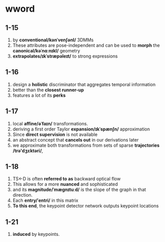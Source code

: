 # wword

## 1-15

1. by **conventional/kənˈvenʃənl/** 3DMMs
2. These attributes are pose-independent and can be used to **morph** the **canonical/kəˈnɑːnɪkl/** geometry
3. **extrapolates/ɪkˈstræpəleɪt/** to strong expressions

## 1-16

1. design a **holistic** discriminator that aggregates temporal information
2. better than the **closest runner-up**
3. features a lot of its **perks**

## 1-17

1. local **affine/əˈfaɪn/** transformations.
2. deriving a first order Taylor **expansion/ɪkˈspænʃn/** approximation
3. Since **direct supervision** is not available
4. an abstract concept that **cancels out** in our derivations later
5. we approximate both transformations from sets of sparse **trajectories /trə'dʒɛktəri/**,

## 1-18

1. TS←D is often **referred to as** backward optical flow
2. This allows for a more **nuanced** and sophisticated
3. and its **magnitude/ˈmæɡnɪtuːd/** is the slope of the graph in that direction.
4. Each **entry/ˈentri/** in this matrix
5. **To this end**, the keypoint detector network outputs keypoint locations

## 1-21

1. **induced** by keypoints.